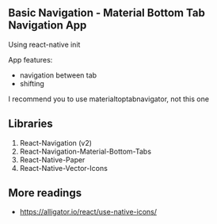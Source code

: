 ## Basic Navigation - Material Bottom Tab Navigation App

Using react-native init

App features:
- navigation between tab
- shifting

I recommend you to use materialtoptabnavigator, not this one

## Libraries

1. React-Navigation (v2)
2. React-Navigation-Material-Bottom-Tabs
3. React-Native-Paper
4. React-Native-Vector-Icons

## More readings

- https://alligator.io/react/use-native-icons/
